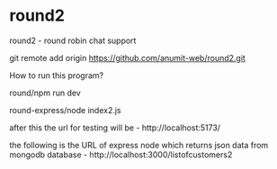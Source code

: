 # round2
round2 - round robin chat support

git remote add origin https://github.com/anumit-web/round2.git

How to run this program?

round/npm run dev

round-express/node index2.js

after this the url for testing will be -
http://localhost:5173/

the following is the URL of express node which returns json data from mongodb database - 
http://localhost:3000/listofcustomers2

